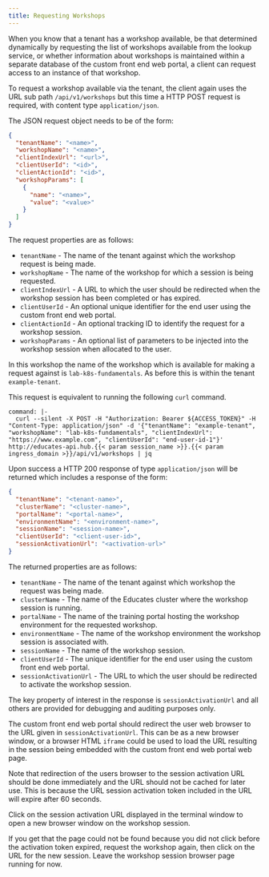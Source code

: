 ```yaml
---
title: Requesting Workshops
---
```


When you know that a tenant has a workshop available, be that determined
dynamically by requesting the list of workshops available from the lookup
service, or whether information about workshops is maintained within a separate
database of the custom front end web portal, a client can request access to an
instance of that workshop.

To request a workshop available via the tenant, the client again uses the URL
sub path `/api/v1/workshops` but this time a HTTP POST request is required, with
content type `application/json`.

The JSON request object needs to be of the form:

```json
{
  "tenantName": "<name>",
  "workshopName": "<name>",
  "clientIndexUrl": "<url>",
  "clientUserId": "<id>",
  "clientActionId": "<id>",
  "workshopParams": [
    {
      "name": "<name>",
      "value": "<value>"
    }
  ]
}
```

The request properties are as follows:

* `tenantName` - The name of the tenant against which the workshop request is
  being made.
* `workshopName` - The name of the workshop for which a session is being
  requested.
* `clientIndexUrl` - A URL to which the user should be redirected when the
  workshop session has been completed or has expired.
* `clientUserId` - An optional unique identifier for the end user using the
  custom front end web portal.
* `clientActionId` - An optional tracking ID to identify the request for a
  workshop session.
* `workshopParams` - An optional list of parameters to be injected into the
  workshop session when allocated to the user.

In this workshop the name of the workshop which is available for making a
request against is `lab-k8s-fundamentals`. As before this is within the tenant
`example-tenant`.

This request is equivalent to running the following `curl` command.

```terminal:execute
command: |-
  curl --silent -X POST -H "Authorization: Bearer ${ACCESS_TOKEN}" -H "Content-Type: application/json" -d '{"tenantName": "example-tenant", "workshopName": "lab-k8s-fundamentals", "clientIndexUrl": "https://www.example.com", "clientUserId": "end-user-id-1"}' http://educates-api.hub.{{< param session_name >}}.{{< param ingress_domain >}}/api/v1/workshops | jq
```

Upon success a HTTP 200 response of type `application/json` will be returned
which includes a response of the form:

```json
{
  "tenantName": "<tenant-name>",
  "clusterName": "<cluster-name>",
  "portalName": "<portal-name>",
  "environmentName": "<environment-name>",
  "sessionName": "<session-name>",
  "clientUserId": "<client-user-id>",
  "sessionActivationUrl": "<activation-url>"
}
```

The returned properties are as follows:

* `tenantName` - The name of the tenant against which workshop the request was
  being made.
* `clusterName` - The name of the Educates cluster where the workshop session
  is running.
* `portalName` - The name of the training portal hosting the workshop
  environment for the requested workshop.
* `environmentName` - The name of the workshop environment the workshop
  session is associated with.
* `sessionName` - The name of the workshop session.
* `clientUserId` - The unique identifier for the end user using the custom front
  end web portal.
* `sessionActivationUrl` - The URL to which the user should be redirected to
  activate the workshop session.

The key property of interest in the response is `sessionActivationUrl` and all
others are provided for debugging and auditing purposes only.

The custom front end web portal should redirect the user web browser to the URL
given in `sessionActivationUrl`. This can be as a new browser window, or a
browser HTML `iframe` could be used to load the URL resulting in the session
being embedded with the custom front end web portal web page.

Note that redirection of the users browser to the session activation URL should
be done immediately and the URL should not be cached for later use. This is
because the URL session activation token included in the URL will expire after
60 seconds.

Click on the session activation URL displayed in the terminal window to open
a new browser window on the workshop session.

If you get that the page could not be found because you did not click before the
activation token expired, request the workshop again, then click on the URL for
the new session. Leave the workshop session browser page running for now.
